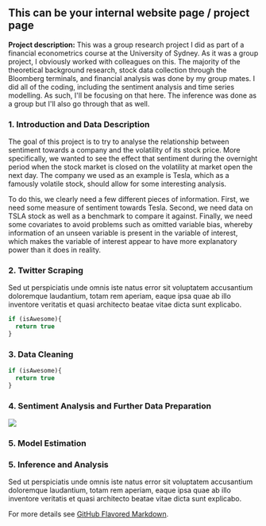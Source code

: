 ## This can be your internal website page / project page

**Project description:** This was a group research project I did as part of a financial econometrics course at the University of Sydney. As it was a group project, I obviously worked with colleagues on this. The majority of the theoretical background research, stock data collection through the Bloomberg terminals, and financial analysis was done by my group mates. I did all of the coding, including the sentiment analysis and time series modelling. As such, I'll be focusing on that here. The inference was done as a group but I'll also go through that as well.

### 1. Introduction and Data Description

The goal of this project is to try to analyse the relationship between sentiment towards a company and the volatility of its stock price. More specifically, we wanted to see the effect that sentiment during the overnight period when the stock market is closed on the volatility at market open the next day. The company we used as an example is Tesla, which as a famously volatile stock, should allow for some interesting analysis.

To do this, we clearly need a few different pieces of information. First, we need some measure of sentiment towards Tesla. Second, we need data on TSLA stock as well as a benchmark to compare it against. Finally, we need some covariates to avoid problems such as omitted variable bias, whereby information of an unseen variable is present in the variable of interest, which makes the variable of interest appear to have more explanatory power than it does in reality.



### 2. Twitter Scraping

Sed ut perspiciatis unde omnis iste natus error sit voluptatem accusantium doloremque laudantium, totam rem aperiam, eaque ipsa quae ab illo inventore veritatis et quasi architecto beatae vitae dicta sunt explicabo. 

```javascript
if (isAwesome){
  return true
}
```

### 3. Data Cleaning

```javascript
if (isAwesome){
  return true
}
```

### 4. Sentiment Analysis and Further Data Preparation

<img src="images/dummy_thumbnail.jpg?raw=true"/>

### 5. Model Estimation


### 5. Inference and Analysis

Sed ut perspiciatis unde omnis iste natus error sit voluptatem accusantium doloremque laudantium, totam rem aperiam, eaque ipsa quae ab illo inventore veritatis et quasi architecto beatae vitae dicta sunt explicabo. 

For more details see [GitHub Flavored Markdown](https://guides.github.com/features/mastering-markdown/).
